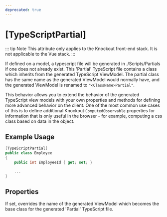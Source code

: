 ```yaml
---
deprecated: true
---
```


# [TypeScriptPartial]

::: tip Note
This attribute only applies to the Knockout front-end stack. It is not applicable to the Vue stack.
:::

If defined on a model, a typescript file will be generated in
./Scripts/Partials if one does not already exist. This 'Partial' TypeScript file contains a class which inherits from the generated TypeScript ViewModel. The partial class has the same name as the generated ViewModel would normally have, and the generated ViewModel is renamed to ``"<ClassName>Partial"``.

This behavior allows you to extend the behavior of the generated TypeScript view models with your own properties and methods for defining more advanced behavior on the client. One of the most common use cases of this is to define additional Knockout `ComputedObservable` properties for information that is only useful in the browser - for example, computing a css class based on data in the object.

## Example Usage

``` c#
[TypeScriptPartial]
public class Employee
{
    public int EmployeeId { get; set; }

    ...
}
```

## Properties

<Prop def="public string BaseClassName { get; set; }" />

If set, overrides the name of the generated ViewModel which becomes the base class for the generated 'Partial' TypeScript file.